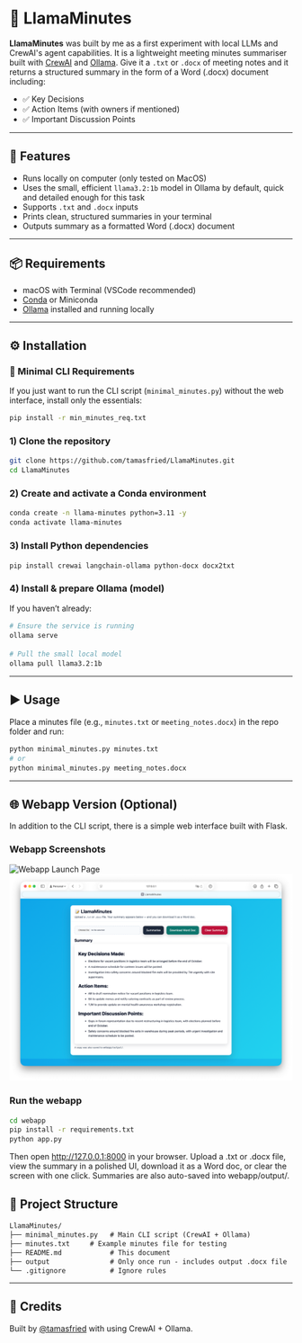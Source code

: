 # 📝 LlamaMinutes

**LlamaMinutes** was built by me as a first experiment with local LLMs and CrewAI's agent capabilities. It is a lightweight meeting minutes summariser built with [CrewAI](https://github.com/joaomdmoura/crewai) and [Ollama](https://ollama.com).
Give it a `.txt` or `.docx` of meeting notes and it returns a structured summary in the form of a Word (.docx) document including:

- ✅ Key Decisions  
- ✅ Action Items (with owners if mentioned)  
- ✅ Important Discussion Points  

---

## 🚀 Features

- Runs locally on computer (only tested on MacOS)
- Uses the small, efficient `llama3.2:1b` model in Ollama by default, quick and detailed enough for this task
- Supports `.txt` and `.docx` inputs  
- Prints clean, structured summaries in your terminal  
- Outputs summary as a formatted Word (.docx) document

---

## 📦 Requirements

- macOS with Terminal (VSCode recommended)  
- [Conda](https://docs.conda.io/en/latest/) or Miniconda  
- [Ollama](https://ollama.com) installed and running locally  

---

## ⚙️ Installation

### 🔹 Minimal CLI Requirements
If you just want to run the CLI script (`minimal_minutes.py`) without the web interface, install only the essentials:

```bash
pip install -r min_minutes_req.txt
```

### 1) Clone the repository
```bash
git clone https://github.com/tamasfried/LlamaMinutes.git
cd LlamaMinutes
```

### 2) Create and activate a Conda environment
```bash
conda create -n llama-minutes python=3.11 -y
conda activate llama-minutes
```

### 3) Install Python dependencies
```bash
pip install crewai langchain-ollama python-docx docx2txt
```

### 4) Install & prepare Ollama (model)
If you haven’t already:
```bash
# Ensure the service is running
ollama serve

# Pull the small local model
ollama pull llama3.2:1b
```

---

## ▶️ Usage

Place a minutes file (e.g., `minutes.txt` or `meeting_notes.docx`) in the repo folder and run:

```bash
python minimal_minutes.py minutes.txt
# or
python minimal_minutes.py meeting_notes.docx
```

---

## 🌐 Webapp Version (Optional)

In addition to the CLI script, there is a simple web interface built with Flask.

### Webapp Screenshots

![Webapp Launch Page](screenshots/Launch.png)
![Webapp Results Page](screenshots/Result.png)

### Run the webapp
```bash
cd webapp
pip install -r requirements.txt
python app.py
```
Then open http://127.0.0.1:8000 in your browser.
Upload a .txt or .docx file, view the summary in a polished UI, download it as a Word doc, or clear the screen with one click.
Summaries are also auto-saved into webapp/output/.



## 📂 Project Structure

```
LlamaMinutes/
├── minimal_minutes.py   # Main CLI script (CrewAI + Ollama)
├── minutes.txt     # Example minutes file for testing
├── README.md            # This document
├── output               # Only once run - includes output .docx file
└── .gitignore           # Ignore rules
```

---


## 🙌 Credits

Built by [@tamasfried](https://github.com/tamasfried) with using CrewAI + Ollama.  
